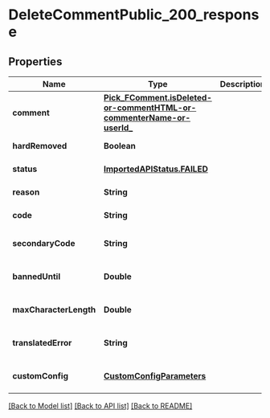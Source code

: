 # DeleteCommentPublic_200_response
## Properties

| Name | Type | Description | Notes |
|------------ | ------------- | ------------- | -------------|
| **comment** | [**Pick_FComment.isDeleted-or-commentHTML-or-commenterName-or-userId_**](Pick_FComment.isDeleted-or-commentHTML-or-commenterName-or-userId_.md) |  | [optional] [default to null] |
| **hardRemoved** | **Boolean** |  | [default to null] |
| **status** | [**ImportedAPIStatus.FAILED**](ImportedAPIStatus.FAILED.md) |  | [default to null] |
| **reason** | **String** |  | [default to null] |
| **code** | **String** |  | [default to null] |
| **secondaryCode** | **String** |  | [optional] [default to null] |
| **bannedUntil** | **Double** |  | [optional] [default to null] |
| **maxCharacterLength** | **Double** |  | [optional] [default to null] |
| **translatedError** | **String** |  | [optional] [default to null] |
| **customConfig** | [**CustomConfigParameters**](CustomConfigParameters.md) |  | [optional] [default to null] |

[[Back to Model list]](../README.md#documentation-for-models) [[Back to API list]](../README.md#documentation-for-api-endpoints) [[Back to README]](../README.md)

